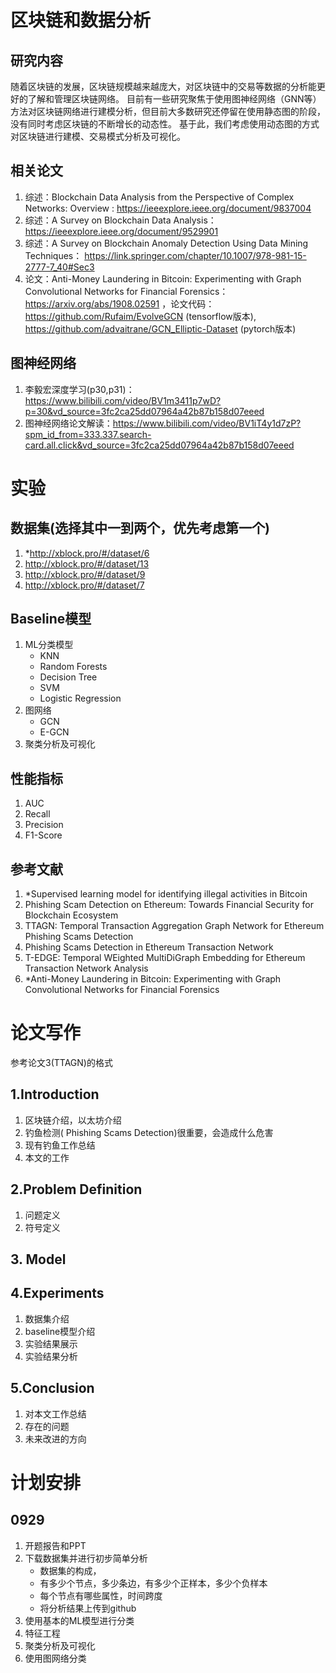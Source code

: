 # 区块链和数据分析
## 研究内容
随着区块链的发展，区块链规模越来越庞大，对区块链中的交易等数据的分析能更好的了解和管理区块链网络。
目前有一些研究聚焦于使用图神经网络（GNN等）方法对区块链网络进行建模分析，但目前大多数研究还停留在使用静态图的阶段，没有同时考虑区块链的不断增长的动态性。
基于此，我们考虑使用动态图的方式对区块链进行建模、交易模式分析及可视化。
## 相关论文
1. 综述：Blockchain Data Analysis from the Perspective of Complex Networks: Overview : https://ieeexplore.ieee.org/document/9837004
2. 综述：A Survey on Blockchain Data Analysis： https://ieeexplore.ieee.org/document/9529901
3. 综述：A Survey on Blockchain Anomaly Detection Using Data Mining Techniques： https://link.springer.com/chapter/10.1007/978-981-15-2777-7_40#Sec3
4. 论文：Anti-Money Laundering in Bitcoin: Experimenting with Graph Convolutional Networks for Financial Forensics：https://arxiv.org/abs/1908.02591 ，论文代码：https://github.com/Rufaim/EvolveGCN (tensorflow版本), https://github.com/advaitrane/GCN_Elliptic-Dataset (pytorch版本)
## 图神经网络
1. 李毅宏深度学习(p30,p31)：https://www.bilibili.com/video/BV1m3411p7wD?p=30&vd_source=3fc2ca25dd07964a42b87b158d07eeed
2. 图神经网络论文解读：https://www.bilibili.com/video/BV1iT4y1d7zP?spm_id_from=333.337.search-card.all.click&vd_source=3fc2ca25dd07964a42b87b158d07eeed

# 实验
## 数据集(选择其中一到两个，优先考虑第一个)
1. *http://xblock.pro/#/dataset/6
2. http://xblock.pro/#/dataset/13
3. http://xblock.pro/#/dataset/9
4. http://xblock.pro/#/dataset/7
## Baseline模型
1. ML分类模型
    - KNN
    - Random Forests
    - Decision Tree
    - SVM
    - Logistic Regression
2. 图网络
    - GCN
    - E-GCN
3. 聚类分析及可视化
## 性能指标
1. AUC
2. Recall
3. Precision
4. F1-Score
## 参考文献
1. *Supervised learning model for identifying illegal activities in Bitcoin
2. Phishing Scam Detection on Ethereum: Towards Financial Security for Blockchain Ecosystem
3. TTAGN: Temporal Transaction Aggregation Graph Network for Ethereum Phishing Scams Detection
4. Phishing Scams Detection in Ethereum Transaction Network
5. T-EDGE: Temporal WEighted MultiDiGraph Embedding for Ethereum Transaction Network Analysis
6. *Anti-Money Laundering in Bitcoin: Experimenting with Graph Convolutional Networks for Financial Forensics

# 论文写作
参考论文3(TTAGN)的格式
## 1.Introduction
1. 区块链介绍，以太坊介绍
2. 钓鱼检测( Phishing Scams Detection)很重要，会造成什么危害
3. 现有钓鱼工作总结
4. 本文的工作
## 2.Problem Definition
1. 问题定义
2. 符号定义
## 3. Model
## 4.Experiments
1. 数据集介绍
2. baseline模型介绍
3. 实验结果展示
4. 实验结果分析
## 5.Conclusion
1. 对本文工作总结
2. 存在的问题
3. 未来改进的方向

# 计划安排
## 0929
1. 开题报告和PPT
2. 下载数据集并进行初步简单分析
    - 数据集的构成，
    - 有多少个节点，多少条边，有多少个正样本，多少个负样本
    - 每个节点有哪些属性，时间跨度
    - 将分析结果上传到github
3. 使用基本的ML模型进行分类
4. 特征工程
5. 聚类分析及可视化
6. 使用图网络分类